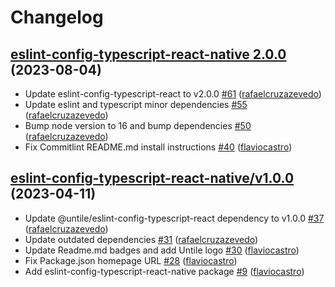 # Changelog

## [eslint-config-typescript-react-native 2.0.0](https://github.com/untile/js-configs/releases/tag/eslint-config-typescript-react-native/2.0.0) (2023-08-04)
- Update eslint-config-typescript-react to v2.0.0 [\#61](https://github.com/untile/js-configs/pull/61) ([rafaelcruzazevedo](https://github.com/rafaelcruzazevedo))
- Update eslint and typescript minor dependencies [\#55](https://github.com/untile/js-configs/pull/55) ([rafaelcruzazevedo](https://github.com/rafaelcruzazevedo))
- Bump node version to 16 and bump dependencies [\#50](https://github.com/untile/js-configs/pull/50) ([rafaelcruzazevedo](https://github.com/rafaelcruzazevedo))
- Fix Commitlint README.md install instructions [\#40](https://github.com/untile/js-configs/pull/40) ([flaviocastro](https://github.com/flaviocastro))

## [eslint-config-typescript-react-native/v1.0.0](https://github.com/untile/js-configs/releases/tag/eslint-config-typescript-react-native/v1.0.0) (2023-04-11)
- Update @untile/eslint-config-typescript-react dependency to v1.0.0 [\#37](https://github.com/untile/js-configs/pull/37) ([rafaelcruzazevedo](https://github.com/rafaelcruzazevedo))
- Update outdated dependencies [\#31](https://github.com/untile/js-configs/pull/31) ([rafaelcruzazevedo](https://github.com/rafaelcruzazevedo))
- Update Readme.md badges and add Untile logo [\#30](https://github.com/untile/js-configs/pull/30) ([flaviocastro](https://github.com/flaviocastro))
- Fix Package.json homepage URL [\#28](https://github.com/untile/js-configs/pull/28) ([flaviocastro](https://github.com/flaviocastro))
- Add eslint-config-typescript-react-native package [\#9](https://github.com/untile/js-configs/pull/9) ([flaviocastro](https://github.com/flaviocastro))
